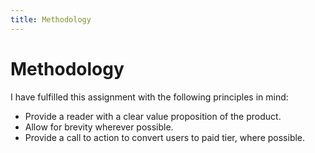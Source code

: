 ```yaml
---
title: Methodology
---
```


# Methodology 


I have fulfilled this assignment with the following principles in mind:

  * Provide a reader with a clear value proposition of the product.
  * Allow for brevity wherever possible.
  * Provide a call to action to convert users to paid tier, where possible.
